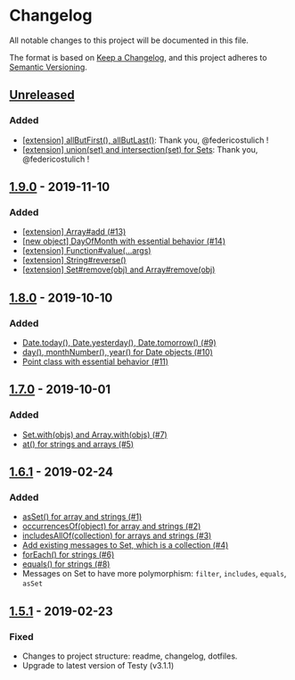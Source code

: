 # Changelog
All notable changes to this project will be documented in this file.

The format is based on [Keep a Changelog](https://keepachangelog.com/en/1.0.0/),
and this project adheres to [Semantic Versioning](https://semver.org/spec/v2.0.0.html).

## [Unreleased]

### Added
- [[extension] allButFirst(), allButLast()](https://github.com/ngarbezza/oow/issues/12): Thank you, @federicostulich !
- [[extension] union(set) and intersection(set) for Sets](https://github.com/ngarbezza/oow/issues/24): Thank you, @federicostulich !

## [1.9.0] - 2019-11-10

### Added
- [[extension] Array#add (#13)](https://github.com/ngarbezza/oow/issues/13)
- [[new object] DayOfMonth with essential behavior (#14)](https://github.com/ngarbezza/oow/issues/14)
- [[extension] Function#value(...args)](https://github.com/ngarbezza/oow/issues/25)
- [[extension] String#reverse()](https://github.com/ngarbezza/oow/issues/18)
- [[extension] Set#remove(obj) and Array#remove(obj)](https://github.com/ngarbezza/oow/issues/22)

## [1.8.0] - 2019-10-10

### Added
- [Date.today(), Date.yesterday(), Date.tomorrow() (#9)](https://github.com/ngarbezza/oow/issues/9)
- [day(), monthNumber(), year() for Date objects (#10)](https://github.com/ngarbezza/oow/issues/10)
- [Point class with essential behavior (#11)](https://github.com/ngarbezza/oow/issues/11)

## [1.7.0] - 2019-10-01

### Added
- [Set.with(objs) and Array.with(objs) (#7)](https://github.com/ngarbezza/oow/issues/7)
- [at() for strings and arrays (#5)](https://github.com/ngarbezza/oow/issues/5)

## [1.6.1] - 2019-02-24

### Added
- [asSet() for array and strings (#1)](https://github.com/ngarbezza/oow/issues/1)
- [occurrencesOf(object) for array and strings (#2)](https://github.com/ngarbezza/oow/issues/2)
- [includesAllOf(collection) for arrays and strings (#3)](https://github.com/ngarbezza/oow/issues/3)
- [Add existing messages to Set, which is a collection (#4)](https://github.com/ngarbezza/oow/issues/4)
- [forEach() for strings (#6)](https://github.com/ngarbezza/oow/issues/6)
- [equals() for strings (#8)](https://github.com/ngarbezza/oow/issues/8)
- Messages on Set to have more polymorphism: `filter`, `includes`, `equals`, `asSet`

## [1.5.1] - 2019-02-23

### Fixed
- Changes to project structure: readme, changelog, dotfiles.
- Upgrade to latest version of Testy (v3.1.1)

[Unreleased]: https://github.com/ngarbezza/oow/compare/v1.9.0...HEAD
[1.9.0]: https://github.com/ngarbezza/oow/compare/v1.8.0...v1.9.0
[1.8.0]: https://github.com/ngarbezza/oow/compare/v1.7.0...v1.8.0
[1.7.0]: https://github.com/ngarbezza/oow/compare/v1.6.1...v1.7.0
[1.6.1]: https://github.com/ngarbezza/oow/compare/v1.5.1...v1.6.1
[1.5.1]: https://github.com/ngarbezza/oow/compare/v1.5.0...v1.5.1
